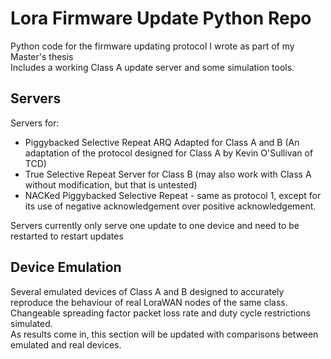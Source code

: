 # Lora Firmware Update Python Repo
Python code for the firmware updating protocol I wrote as part of my Master's thesis  
Includes a working Class A update server and some simulation tools.

## Servers  
Servers for:
  - Piggybacked Selective Repeat ARQ Adapted for Class A and B (An adaptation of the protocol designed for Class A by Kevin O'Sullivan of TCD)
  - True Selective Repeat Server for Class B (may also work with Class A without modification, but that is untested) 
  - NACKed Piggybacked Selective Repeat - same as protocol 1, except for its use of negative acknowledgement over positive acknowledgement.
    
Servers currently only serve one update to one device and need to be restarted to restart updates  
  
## Device Emulation  
Several emulated devices of Class A and B designed to accurately reproduce the behaviour of real LoraWAN nodes of the same class. Changeable spreading factor packet loss rate and duty cycle restrictions simulated.  
As results come in, this section will be updated with comparisons between emulated and real devices.

